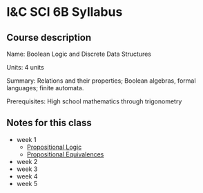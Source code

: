 # I&C SCI 6B Syllabus

## Course description

Name: Boolean Logic and Discrete Data Structures

Units: 4 units

Summary: Relations and their properties; Boolean algebras, formal languages; finite automata.

Prerequisites: High school mathematics through trigonometry

## Notes for this class

- week 1
    - [Propositional Logic](./week1/propositional-logic.md)
    - [Propositional Equivalences](./week1/propositional-equivalences.md)
- week 2
- week 3
- week 4
- week 5